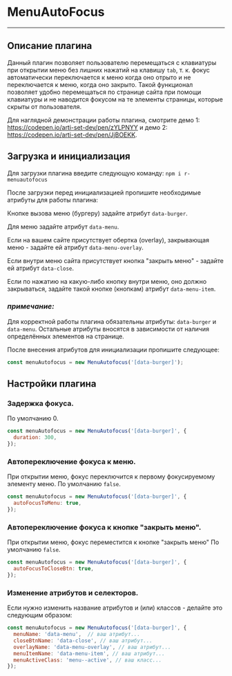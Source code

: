 # MenuAutoFocus
---
## Описание плагина

Данный плагин позволяет пользователю перемещаться с клавиатуры при открытии меню без лишних нажатий на клавишу `tab`, т. к. фокус автоматически переключается к меню когда оно отрыто и не переключается к меню, когда оно закрыто. Такой функционал позволяет удобно перемещаться по странице сайта при помощи клавиатуры и не наводится фокусом на те элементы страницы, которые скрыты от пользователя. 

Для наглядной демонстрации работы плагина, смотрите демо 1: https://codepen.io/arti-set-dev/pen/zYLPNYY и демо 2: https://codepen.io/arti-set-dev/pen/JjBOEKK.

## Загрузка и инициализация

Для загрузки плагина введите следующую команду: `npm i r-menuautofocus`

После загрузки перед инициализацией пропишите необходимые атрибуты для работы плагина: 

Кнопке вызова меню (бургеру) задайте атрибут `data-burger`. 

Для меню задайте атрибут `data-menu`. 

Если на вашем сайте присутствует обертка (overlay), закрывающая меню -  задайте ей атрибут `data-menu-overlay`. 

Если внутри меню сайта присутствует кнопка "закрыть меню" - задайте ей атрибут `data-close`. 

Если по нажатию на какую-либо кнопку внутри меню, оно должно закрываться, задайте такой кнопке (кнопкам) атрибут `data-menu-item`.

### *примечание:*

Для корректной работы плагина обязательны атрибуты: `data-burger` и `data-menu`. Остальные атрибуты вносятся в зависимости от наличия определённых элементов на странице.

После внесения атрибутов для инициализации пропишите следующее: 
```js
const menuAutofocus = new MenuAutofocus('[data-burger]');
```
## Настройки плагина

### Задержка фокуса. 
По умолчанию 0.
```js
const menuAutofocus = new MenuAutofocus('[data-burger]', {
  duration: 300,
});
```
### Автопереключение фокуса к меню. 
При открытии меню, фокус переключится к первому фокусируемому элементу меню. По умолчанию `false`. 
```js
const menuAutofocus = new MenuAutofocus('[data-burger]', {
  autoFocusToMenu: true,
});
```
### Автопереключение фокуса к кнопке "закрыть меню". 
При открытии меню, фокус переместится к кнопке "закрыть меню" По умолчанию `false`. 
```js
const menuAutofocus = new MenuAutofocus('[data-burger]', {
  autoFocusToCloseBtn: true,
});
```
### Изменение атрибутов и селекторов. 
Если нужно изменить название атрибутов и (или) классов - делайте это следующим образом: 
```js
const menuAutofocus = new MenuAutofocus('[data-burger]', {
  menuName: 'data-menu',  // ваш атрибут...
  closeBtnName: 'data-close', // ваш атрибут...
  overlayName: 'data-menu-overlay', // ваш атрибут...
  menuItemName: 'data-menu-item', // ваш атрибут...
  menuActiveClass: 'menu--active', // ваш класс...
});
```